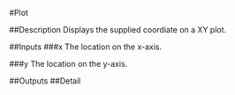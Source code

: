 #Plot

##Description
Displays the supplied coordiate on a XY plot.

##Inputs
###x
The location on the x-axis.

###y
The location on the y-axis.

##Outputs
##Detail

